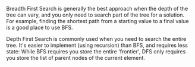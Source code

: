 Breadth First Search is generally the best approach when the depth of the tree can vary, and you only need to search part of the tree for a solution. For example, finding the shortest path from a starting value to a final value is a good place to use BFS.

Depth First Search is commonly used when you need to search the entire tree. It's easier to implement (using recursion) than BFS, and requires less state: While BFS requires you store the entire 'frontier', DFS only requires you store the list of parent nodes of the current element.

